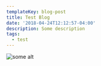 ```yaml
---
templateKey: blog-post
title: Test Blog
date: '2018-04-24T12:12:57-04:00'
description: Some description
tags:
  - test
---
```

![some alt](/img/lmy5p.gif)

